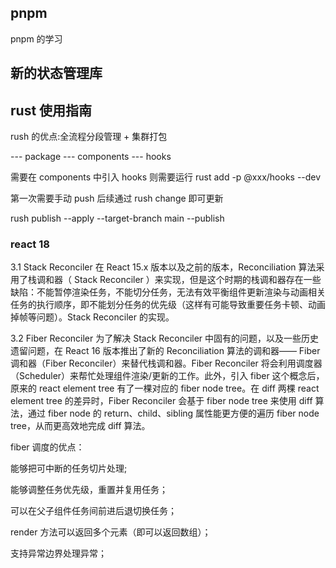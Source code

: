 ## pnpm

pnpm 的学习

## 新的状态管理库

## rust 使用指南

rush 的优点:全流程分段管理 + 集群打包

--- package
--- components
--- hooks

需要在 components 中引入 hooks 则需要运行 rust add -p @xxx/hooks --dev

第一次需要手动 push
后续通过 rush change 即可更新

rush publish --apply --target-branch main --publish

### react 18

3.1 Stack Reconciler
在 React 15.x 版本以及之前的版本，Reconciliation 算法采用了栈调和器（ Stack Reconciler ）来实现，但是这个时期的栈调和器存在一些缺陷：不能暂停渲染任务，不能切分任务，无法有效平衡组件更新渲染与动画相关任务的执行顺序，即不能划分任务的优先级（这样有可能导致重要任务卡顿、动画掉帧等问题）。Stack Reconciler 的实现。

3.2 Fiber Reconciler
为了解决 Stack Reconciler 中固有的问题，以及一些历史遗留问题，在 React 16 版本推出了新的 Reconciliation 算法的调和器—— Fiber 调和器（Fiber Reconciler）来替代栈调和器。Fiber Reconciler 将会利用调度器（Scheduler）来帮忙处理组件渲染/更新的工作。此外，引入 fiber 这个概念后，原来的 react element tree 有了一棵对应的 fiber node tree。在 diff 两棵 react element tree 的差异时，Fiber Reconciler 会基于 fiber node tree 来使用 diff 算法，通过 fiber node 的 return、child、sibling 属性能更方便的遍历 fiber node tree，从而更高效地完成 diff 算法。

fiber 调度的优点：

能够把可中断的任务切片处理;

能够调整任务优先级，重置并复用任务；

可以在父子组件任务间前进后退切换任务；

render 方法可以返回多个元素（即可以返回数组）；

支持异常边界处理异常；
